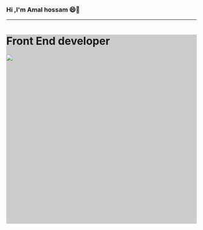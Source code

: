 ### Hi ,I'm Amal hossam 😄👋
<hr>
<div style="width:100%; height:500px; background:#ccc">
<h1> Front End developer</h1>
<img src="https://i.postimg.cc/MTQbGXj5/bg.jpg" width:"400px" height:"400px >
</div>


<!--
**Amal-hossam/Amal-hossam** is a ✨ _special_ ✨ repository because its `README.md` (this file) appears on your GitHub profile.

Here are some ideas to get you started:

- 🔭 I’m currently working on ...
- 🌱 I’m currently learning ...
- 👯 I’m looking to collaborate on ...
- 🤔 I’m looking for help with ...
- 💬 Ask me about ...
- 📫 How to reach me: ...
- 😄 Pronouns: ...
- ⚡ Fun fact: ...
-->
